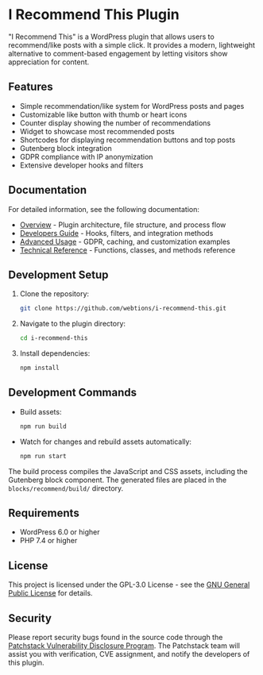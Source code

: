 # I Recommend This Plugin

"I Recommend This" is a WordPress plugin that allows users to recommend/like posts with a simple click. It provides a modern, lightweight alternative to comment-based engagement by letting visitors show appreciation for content.

## Features

- Simple recommendation/like system for WordPress posts and pages
- Customizable like button with thumb or heart icons
- Counter display showing the number of recommendations
- Widget to showcase most recommended posts
- Shortcodes for displaying recommendation buttons and top posts
- Gutenberg block integration
- GDPR compliance with IP anonymization
- Extensive developer hooks and filters

## Documentation

For detailed information, see the following documentation:

- [Overview](docs/overview.md) - Plugin architecture, file structure, and process flow
- [Developers Guide](docs/developers.md) - Hooks, filters, and integration methods
- [Advanced Usage](docs/advanced-usage.md) - GDPR, caching, and customization examples
- [Technical Reference](docs/technical-reference.md) - Functions, classes, and methods reference


## Development Setup

1. Clone the repository:

   ```sh
   git clone https://github.com/webtions/i-recommend-this.git
   ```

2. Navigate to the plugin directory:

   ```sh
   cd i-recommend-this
   ```

3. Install dependencies:

   ```sh
   npm install
   ```

## Development Commands

- Build assets:

  ```sh
  npm run build
  ```

- Watch for changes and rebuild assets automatically:

  ```sh
  npm run start
  ```

The build process compiles the JavaScript and CSS assets, including the Gutenberg block component. The generated files are placed in the `blocks/recommend/build/` directory.

## Requirements

- WordPress 6.0 or higher
- PHP 7.4 or higher

## License

This project is licensed under the GPL-3.0 License - see the [GNU General Public License](http://www.gnu.org/licenses/gpl-3.0.txt) for details.

## Security

Please report security bugs found in the source code through the [Patchstack Vulnerability Disclosure Program](https://patchstack.com/database/vdp/i-recommend-this). The Patchstack team will assist you with verification, CVE assignment, and notify the developers of this plugin.
